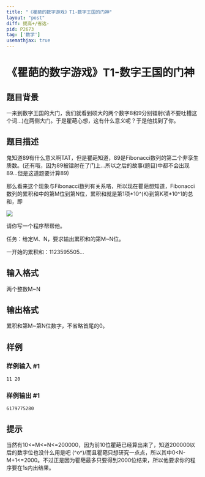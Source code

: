 ```yaml
---
title: "《瞿葩的数字游戏》T1-数字王国的门神"
layout: "post"
diff: 提高+/省选-
pid: P2673
tag: ['数学']
usemathjax: true
---
```


# 《瞿葩的数字游戏》T1-数字王国的门神
## 题目背景

一来到数字王国的大门，我们就看到硕大的两个数字8和9分别镭射(请不要吐槽这个词...)在两侧大门。于是瞿葩心想，这有什么意义呢？于是他找到了你。

## 题目描述

鬼知道89有什么意义啊TAT，但是瞿葩知道，89是Fibonacci数列的第二个非孪生质数。(还有哦，因为89被镭射在了门上...所以之后的故事(题目)中都不会出现89...但是这道题要计算89)

那么看来这个现象与Fibonacci数列有关系咯，所以现在瞿葩想知道，Fibonacci数列的累积和中的第M位到第N位，累积和就是第1项\*10^(K)到第K项\*10^1的总和，即

 ![](https://cdn.luogu.com.cn/upload/pic/1733.png)          

请你写一个程序帮帮他。

任务：给定M、N，要求输出累积和的第M~N位。

一开始的累积和：1123595505...

## 输入格式

两个整数M~N

## 输出格式

累积和第M~第N位数字，不省略首尾的0。

## 样例

### 样例输入 #1
```
11 20
```
### 样例输出 #1
```
6179775280
```
## 提示

当然有10<=M<=N<=200000，因为前10位瞿葩已经算出来了，知道200000以后的数字位也没什么用是吧 \(^o^)/而且瞿葩只想研究一点点，所以其中0<N-M+1<=2000。不过正是因为瞿葩最多只要得到2000位结果，所以他要求你的程序要在1s内出结果。

